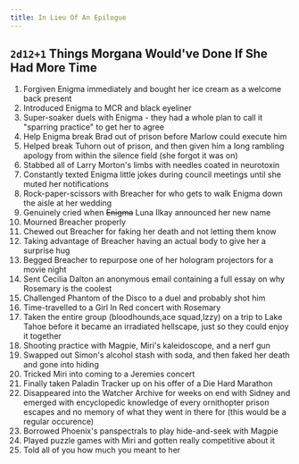 ```yaml
---
title: In Lieu Of An Epilogue
---
```

## `2d12+1` Things Morgana Would've Done If She Had More Time
1. Forgiven Enigma immediately and bought her ice cream as a welcome back present
2. Introduced Enigma to MCR and black eyeliner
3. Super-soaker duels with Enigma - they had a whole plan to call it "sparring practice" to get her to agree
4. Help Enigma break Brad out of prison before Marlow could execute him
5. Helped break Tuhorn out of prison, and then given him a long rambling apology from within the silence field (she forgot it was on)
6. Stabbed all of Larry Morton's limbs with needles coated in neurotoxin
7. Constantly texted Enigma little jokes during council meetings until she muted her notifications
8. Rock-paper-scissors with Breacher for who gets to walk Enigma down the aisle at her wedding
9. Genuinely cried when ~~Enigma~~ Luna Ilkay announced her new name
10. Mourned Breacher properly
11. Chewed out Breacher for faking her death and not letting them know
12. Taking advantage of Breacher having an actual body to give her a surprise hug
13. Begged Breacher to repurpose one of her hologram projectors for a movie night
14. Sent Cecilia Dalton an anonymous email containing a full essay on why Rosemary is the coolest
15. Challenged Phantom of the Disco to a duel and probably shot him
16. Time-travelled to a Girl In Red concert with Rosemary
17. Taken the entire group (bloodhounds,ace squad,Izzy) on a trip to Lake Tahoe before it became an irradiated hellscape, just so they could enjoy it together
18. Shooting practice with Magpie, Miri's kaleidoscope, and a nerf gun
19. Swapped out Simon's alcohol stash with soda, and then faked her death and gone into hiding
20. Tricked Miri into coming to a Jeremies concert
21. Finally taken Paladin Tracker up on his offer of a Die Hard Marathon
22. Disappeared into the Watcher Archive for weeks on end with Sidney and emerged with encyclopedic knowledge of every ornithopter prison escapes and no memory of what they went in there for (this would be a regular occurence)
23. Borrowed Phoenix's panspectrals to play hide-and-seek with Magpie
24. Played puzzle games with Miri and gotten really competitive about it
25. Told all of you how much you meant to her

